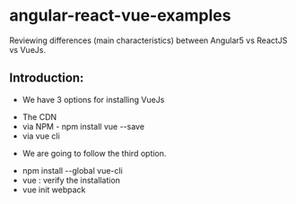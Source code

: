 # angular-react-vue-examples
Reviewing differences (main characteristics) between Angular5 vs ReactJS vs VueJs.


## Introduction:
- We have 3 options for installing VueJs
* The CDN
* via NPM - npm install vue --save
* via vue cli

- We are going to follow the third option.
* npm install --global vue-cli
* vue : verify the installation
* vue init webpack <project-name>